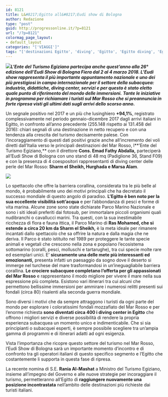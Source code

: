 ```yaml
---
id: 8121
title: L&#8217;Egitto all&#8217;Eudi show di Bologna
author: Redazione
type: "post"
guid: http://progressonline.it/?p=8121
url: "/?p=8121"
colormag_page_layout:
- default_layout
categories: "['VIAGGI']"
tags: "['destinazioni Egitto', 'diving', 'Egitto', 'Egitto diving', 'Egitto turismo', 'egitto vacanze', 'Eudi 2018', 'immersioni Egitto', 'mare Egitto', 'sub Egitto']"
---
```


***![](https://progressonline.it/wp-content/uploads/2018/03/EuropeanDiveShow2018-300x223.png)L’Ente del Turismo Egiziano partecipa anche quest’anno alla 26° edizione dell’Eudi Show di Bologna Fiera dal 2 al 4 marzo 2018. L’Eudi show rappresenta il più importante appuntamento nazionale e uno dei più prestigiosi in campo internazionale per il settore della subacquea: industria, didattiche, diving center, servizi e per questo è stato eletto quale punto di riferimento del mondo delle immersioni.*** ***Tante le iniziative in programma per richiamare i turisti sul Mar Rosso che si preannuncia in forte ripresa visti gli ultimi dati sugli arrivi dello scorso anno.***

Un segnale positivo nel 2017 e un più che lusinghiero **+94,1%**, registrato complessivamente nel periodo gennaio-dicembre 2017 dagli arrivi italiani in Egitto, in confronto all’anno precedente (255.148 rispetto ai 131.458 del 2016): chiari segnali di una destinazione in netto recupero e con una tendenza alla crescita del turismo decisamente palese. Con l’incoraggiamento di questi dati positivi grazie anche all’incremento dei voli diretti dall’Italia verso le principali destinazioni del Mar Rosso, l**’Ente del Turismo Egiziano,** con il direttore **Cons. Emad Fathy Abdalla,** parteciperà all’Eudi Show di Bologna con uno stand di 48 mq (Padiglione 36, Stand F09) e con la presenza di 4 coespositori rappresentanti di diving center delle perle del Mar Rosso: **Sharm el Sheikh, Hurghada e Marsa Alam**.

***![](https://progressonline.it/wp-content/uploads/2018/03/egitto-300x211.png)***

Lo spettacolo che offre la barriera corallina, considerata tra le più belle al mondo, è probabilmente uno dei motivi principali che ha decretato il successo mondiale di questo angolo di paradiso. **L’Egitto è ben noto per la sua eccellente visibilità sott’acqua** e per l’abbondanza di pesci e forme di vita marina. Alcune zone sono state dichiarate Parco Marino Nazionale e sono i siti ideali preferiti dai fotosub, per immortalare piccoli organismi quali nudibranchi o cavallucci marini. Tra questi, con la sua inestimabile ricchezza di flora e fauna ittica, il Parco Marino di **Ras Mohamed, che si estende a circa 20 km da Sharm el Sheikh,** è la meta ideale per rimanere incantati dallo spettacolo che sa offrire la natura e dalla magia che ne deriva. Il Parco è stato istituito nel 1989 per proteggere le tante specie animali e vegetali che crescono nella zona e popolano l’ecosistema sottomarino (coralli, pesci, molluschi e tartarughe), tra cui specie molte rare ed esemplari unici. E’  **sicuramente una delle mete più interessanti ed emozionanti,** presenta infatti un paesaggio da sogno dove il deserto si immerge nel turchese del mare trasformandosi in un’ineguagliabile barriera corallina. **Le crociere subacquee completano l’offerta per gli appassionati del Mar Rosso** e rappresentano il modo migliore per vivere il mare nella sua espressione più completa. Esistono vari itinerari tra cui alcuni che permettono bellissime immersioni per ammirare i numerosi relitti presenti sui fondali (circa 80) risalenti alla seconda guerra mondiale.

Sono diversi i motivi che da sempre attraggono i turisti da ogni parte del mondo per esplorare i coloratissimi fondali mozzafiato del Mar Rosso e per l’enorme richiesta **sono diventati circa 400 i diving center in Egitto** che offrono i migliori servizi e diverse possibilità di rendere la propria esperienza subacquea un momento unico e indimenticabile. Che si sia principianti o subacquei esperti, è sempre possibile scegliere tra un’ampia gamma di programmi e di itinerari adatti ad ogni esigenza.

Vista l’importanza che ricopre questo settore del turismo nel Mar Rosso, l’Eudi Show di Bologna sarà un importante momento d’incontro e di confronto tra gli operatori italiani di questo specifico segmento e l’Egitto che costantemente li supporta in questa fase di ripresa.

La recente nomina di S.E. **Rania Al-Mashat**  a Ministro del Turismo Egiziano, insieme all’impegno del Governo e alle nuove strategie per incoraggiare il turismo, permetteranno all’Egitto di **raggiungere nuovamente una posizione incontrastata** nell’ambito delle destinazioni più richieste dai turisti italiani.